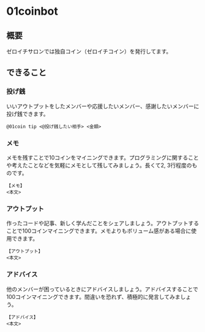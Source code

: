# 01coinbot

## 概要
ゼロイチサロンでは独自コイン（ゼロイチコイン）を発行してます。

## できること

### 投げ銭
いいアウトプットをしたメンバーや応援したいメンバー、感謝したいメンバーに投げ銭できます。

```
@01coin tip <@投げ銭したい相手> <金額>
```


### メモ
メモを残すことで10コインをマイニングできます。プログラミングに関することや考えたことなどを気軽にメモとして残してみましょう。長くて2, 3行程度のものです。

```
【メモ】
<本文>
```


### アウトプット
作ったコードや記事、新しく学んだことをシェアしましょう。アウトプットすることで100コインマイニングできます。メモよりもボリューム感がある場合に使用できます。

```
【アウトプット】
<本文>
```


### アドバイス
他のメンバーが困っているときにアドバイスしましょう。アドバイスすることで100コインマイニングできます。間違いを恐れず、積極的に発言してみましょう。

```
【アドバイス】
<本文>
```
